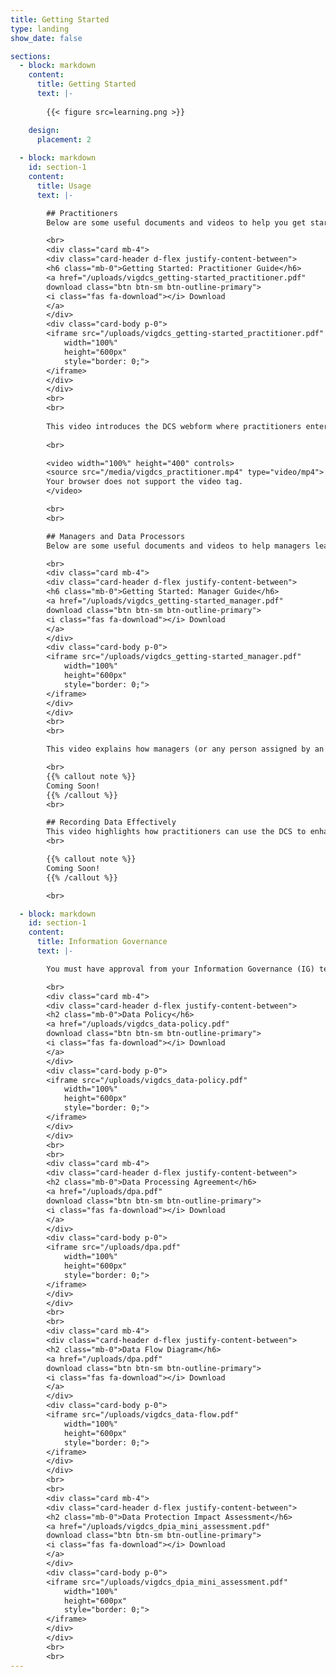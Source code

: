 ```yaml
---
title: Getting Started
type: landing
show_date: false

sections:
  - block: markdown
    content:
      title: Getting Started
      text: |-
        
        {{< figure src=learning.png >}}

    design:
      placement: 2
  
  - block: markdown
    id: section-1
    content:
      title: Usage
      text: |-

        ## Practitioners
        Below are some useful documents and videos to help you get started with the DCS and entering VIG data. 

        <br>
        <div class="card mb-4">
        <div class="card-header d-flex justify-content-between">
        <h6 class="mb-0">Getting Started: Practitioner Guide</h6>
        <a href="/uploads/vigdcs_getting-started_practitioner.pdf" 
        download class="btn btn-sm btn-outline-primary">
        <i class="fas fa-download"></i> Download
        </a>
        </div>
        <div class="card-body p-0">
        <iframe src="/uploads/vigdcs_getting-started_practitioner.pdf" 
            width="100%" 
            height="600px" 
            style="border: 0;">
        </iframe>
        </div>
        </div>
        <br>
        <br>
        
        This video introduces the DCS webform where practitioners enter client meeting data. It is a practical introduction to data input. 
        
        <br>

        <video width="100%" height="400" controls>
        <source src="/media/vigdcs_practitioner.mp4" type="video/mp4">
        Your browser does not support the video tag.
        </video>

        <br>
        <br>

        ## Managers and Data Processors
        Below are some useful documents and videos to help managers learn how to access their data stored on the DCS. 

        <br>
        <div class="card mb-4">
        <div class="card-header d-flex justify-content-between">
        <h6 class="mb-0">Getting Started: Manager Guide</h6>
        <a href="/uploads/vigdcs_getting-started_manager.pdf" 
        download class="btn btn-sm btn-outline-primary">
        <i class="fas fa-download"></i> Download
        </a>
        </div>
        <div class="card-body p-0">
        <iframe src="/uploads/vigdcs_getting-started_manager.pdf" 
            width="100%" 
            height="600px" 
            style="border: 0;">
        </iframe>
        </div>
        </div>
        <br>
        <br>

        This video explains how managers (or any person assigned by an organisation) can access their service's data. 

        <br>
        {{% callout note %}}
        Coming Soon!
        {{% /callout %}}
        <br>

        ## Recording Data Effectively 
        This video highlights how practitioners can use the DCS to enhance VIG practice and record data to demonstrate impact. It covers how to effectively score goals and use appropriate measures both at time one and time two meetings.
        <br>

        {{% callout note %}}
        Coming Soon!
        {{% /callout %}}

        <br>

  - block: markdown
    id: section-1
    content:
      title: Information Governance
      text: |-

        You must have approval from your Information Governance (IG) team, and/or understand how data is managed in the DCS before you use the system. The documents below, and the consent forms available at the top of the page, will explain everything you need to know. Please share these with IG teams and anyone else working with VIG data through the DCS.

        <br>
        <div class="card mb-4">
        <div class="card-header d-flex justify-content-between">
        <h2 class="mb-0">Data Policy</h6>
        <a href="/uploads/vigdcs_data-policy.pdf" 
        download class="btn btn-sm btn-outline-primary">
        <i class="fas fa-download"></i> Download
        </a>
        </div>
        <div class="card-body p-0">
        <iframe src="/uploads/vigdcs_data-policy.pdf" 
            width="100%" 
            height="600px" 
            style="border: 0;">
        </iframe>
        </div>
        </div>
        <br>
        <br>
        <div class="card mb-4">
        <div class="card-header d-flex justify-content-between">
        <h2 class="mb-0">Data Processing Agreement</h6>
        <a href="/uploads/dpa.pdf" 
        download class="btn btn-sm btn-outline-primary">
        <i class="fas fa-download"></i> Download
        </a>
        </div>
        <div class="card-body p-0">
        <iframe src="/uploads/dpa.pdf" 
            width="100%" 
            height="600px" 
            style="border: 0;">
        </iframe>
        </div>
        </div>
        <br>
        <br>
        <div class="card mb-4">
        <div class="card-header d-flex justify-content-between">
        <h2 class="mb-0">Data Flow Diagram</h6>
        <a href="/uploads/dpa.pdf" 
        download class="btn btn-sm btn-outline-primary">
        <i class="fas fa-download"></i> Download
        </a>
        </div>
        <div class="card-body p-0">
        <iframe src="/uploads/vigdcs_data-flow.pdf" 
            width="100%" 
            height="600px" 
            style="border: 0;">
        </iframe>
        </div>
        </div>
        <br>
        <br>
        <div class="card mb-4">
        <div class="card-header d-flex justify-content-between">
        <h2 class="mb-0">Data Protection Impact Assessment</h6>
        <a href="/uploads/vigdcs_dpia_mini_assessment.pdf" 
        download class="btn btn-sm btn-outline-primary">
        <i class="fas fa-download"></i> Download
        </a>
        </div>
        <div class="card-body p-0">
        <iframe src="/uploads/vigdcs_dpia_mini_assessment.pdf" 
            width="100%" 
            height="600px" 
            style="border: 0;">
        </iframe>
        </div>
        </div>
        <br>
        <br>
---
```


